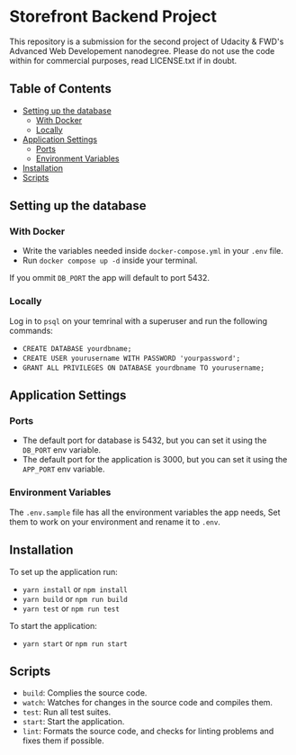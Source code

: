 # Storefront Backend Project

This repository is a submission for the second project of Udacity & FWD's Advanced Web Developement nanodegree.
Please do not use the code within for commercial purposes, read LICENSE.txt if in doubt.

## Table of Contents

- [Setting up the database](#setting-up-the-database)
  - [With Docker](#with-docker)
  - [Locally](#locally)
- [Application Settings](#application-settings)
  - [Ports](#ports)
  - [Environment Variables](#environment-variables)
- [Installation](#installation)
- [Scripts](#scripts)

## Setting up the database

### With Docker

- Write the variables needed inside `docker-compose.yml` in your `.env` file.
- Run `docker compose up -d` inside your terminal.

If you ommit `DB_PORT` the app will default to port 5432.

### Locally

Log in to `psql` on your temrinal with a superuser and run the following commands:

- `CREATE DATABASE yourdbname;`
- `CREATE USER yourusername WITH PASSWORD 'yourpassword';`
- `GRANT ALL PRIVILEGES ON DATABASE yourdbname TO yourusername;`

## Application Settings

### Ports

- The default port for database is 5432, but you can set it using the `DB_PORT` env variable.
- The default port for the application is 3000, but you can set it using the `APP_PORT` env variable.

### Environment Variables

The `.env.sample` file has all the environment variables the app needs, Set them to work on your environment and rename it to `.env`.

## Installation

To set up the application run:
- `yarn install` or `npm install`
- `yarn build` or `npm run build`
- `yarn test` or `npm run test`

To start the application:
- `yarn start` or `npm run start`

## Scripts

- `build`: Complies the source code.
- `watch`: Watches for changes in the source code and compiles them.
- `test`: Run all test suites.
- `start`: Start the application.
- `lint`: Formats the source code, and checks for linting problems and fixes them if possible.